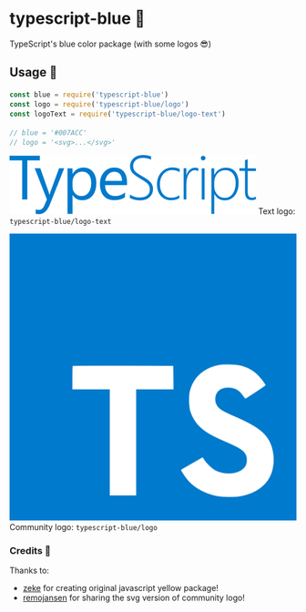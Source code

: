 # typescript-blue 💙

TypeScript's blue color package (with some logos 😎)

## Usage 🚀

```js
const blue = require('typescript-blue')
const logo = require('typescript-blue/logo')
const logoText = require('typescript-blue/logo-text')

// blue = '#007ACC'
// logo = '<svg>...</svg>'
```

![](logo-text.svg)
Text logo: `typescript-blue/logo-text`

![](logo.svg)
Community logo: `typescript-blue/logo`

### Credits 🙏

Thanks to:
- [zeke](https://github.com/zeke) for creating original javascript yellow package!
- [remojansen](https://github.com/remojansen) for sharing the svg version of community logo!
